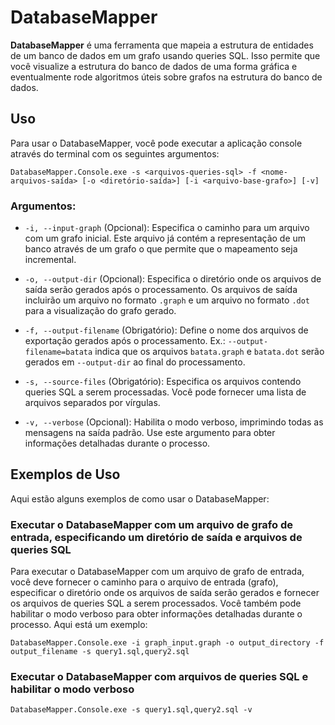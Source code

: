 # DatabaseMapper

**DatabaseMapper** é uma ferramenta que mapeia a estrutura de entidades de um banco de dados em um grafo usando queries SQL. Isso permite que você visualize a estrutura do banco de dados de uma forma gráfica e eventualmente rode algoritmos úteis sobre grafos na estrutura do banco de dados.

## Uso

Para usar o DatabaseMapper, você pode executar a aplicação console através do terminal com os seguintes argumentos:

``` shell
DatabaseMapper.Console.exe -s <arquivos-queries-sql> -f <nome-arquivos-saída> [-o <diretório-saída>] [-i <arquivo-base-grafo>] [-v]
```

### Argumentos:

- `-i, --input-graph` (Opcional): Especifica o caminho para um arquivo com um grafo inicial. Este arquivo já contém a representação de um banco através de um grafo o que permite que o mapeamento seja incremental.

- `-o, --output-dir` (Opcional): Especifica o diretório onde os arquivos de saída serão gerados após o processamento. Os arquivos de saída incluirão um arquivo no formato `.graph` e um arquivo no formato `.dot` para a visualização do grafo gerado.

- `-f, --output-filename` (Obrigatório): Define o nome dos arquivos de exportação gerados após o processamento. Ex.: `--output-filename=batata` indica que os arquivos `batata.graph` e `batata.dot` serão gerados em `--output-dir` ao final do processamento.

- `-s, --source-files` (Obrigatório): Especifica os arquivos contendo queries SQL a serem processadas. Você pode fornecer uma lista de arquivos separados por vírgulas.

- `-v, --verbose` (Opcional): Habilita o modo verboso, imprimindo todas as mensagens na saída padrão. Use este argumento para obter informações detalhadas durante o processo.

## Exemplos de Uso

Aqui estão alguns exemplos de como usar o DatabaseMapper:


### Executar o DatabaseMapper com um arquivo de grafo de entrada, especificando um diretório de saída e arquivos de queries SQL

Para executar o DatabaseMapper com um arquivo de grafo de entrada, você deve fornecer o caminho para o arquivo de entrada (grafo), especificar o diretório onde os arquivos de saída serão gerados e fornecer os arquivos de queries SQL a serem processados. Você também pode habilitar o modo verboso para obter informações detalhadas durante o processo. Aqui está um exemplo:

```shell
DatabaseMapper.Console.exe -i graph_input.graph -o output_directory -f output_filename -s query1.sql,query2.sql
```


### Executar o DatabaseMapper com arquivos de queries SQL e habilitar o modo verboso

```shell
DatabaseMapper.Console.exe -s query1.sql,query2.sql -v
```
